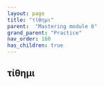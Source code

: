 ```yaml
---
layout: page
title: "τίθημι"
parent:  "Mastering module 6"
grand_parent: "Practice"
nav_order: 160
has_children: true
---
```



## τίθημι

